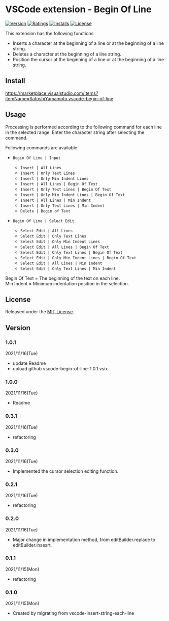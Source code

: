 # VSCode extension - Begin Of Line

[![Version][version-badge]][marketplace]
[![Ratings][ratings-badge]][marketplace-ratings]
[![Installs][installs-badge]][marketplace]
[![License][license-badge]][license]

This extension has the following functions
- Inserts a character at the beginning of a line or at the beginning of a line string.
- Deletes a character at the beginning of a line string.
- Position the cursor at the beginning of a line or at the beginning of a line string.

## Install

https://marketplace.visualstudio.com/items?itemName=SatoshiYamamoto.vscode-begin-of-line

## Usage

Processing is performed according to the following command for each line in the selected range.
Enter the character string after selecting the command.

Following commands are available:

- `Begin Of Line | Input`
  - `Insert | All Lines`
  - `Insert | Only Text Lines`
  - `Insert | Only Min Indent Lines`
  - `Insert | All Lines | Begin Of Text`
  - `Insert | Only Text Lines | Begin Of Text`
  - `Insert | Only Min Indent Lines | Begin Of Text`
  - `Insert | All Lines | Min Indent`
  - `Insert | Only Text Lines | Min Indent`
  - `Delete | Begin of Text`

- `Begin Of Line | Select Edit`
  - `Select Edit | All Lines`
  - `Select Edit | Only Text Lines`
  - `Select Edit | Only Min Indent Lines`
  - `Select Edit | All Lines | Begin Of Text`
  - `Select Edit | Only Text Lines | Begin Of Text`
  - `Select Edit | Only Min Indent Lines | Begin Of Text`
  - `Select Edit | All Lines | Min Indent`
  - `Select Edit | Only Text Lines | Min Indent`

Begin Of Text = The beginning of the text on each line.  
Min Indent = Minimum indentation position in the selection.  

## License

Released under the [MIT License][license].

[version-badge]: https://vsmarketplacebadge.apphb.com/version/SatoshiYamamoto.vscode-begin-of-line.svg
[ratings-badge]: https://vsmarketplacebadge.apphb.com/rating/SatoshiYamamoto.vscode-begin-of-line.svg
[installs-badge]: https://vsmarketplacebadge.apphb.com/installs/SatoshiYamamoto.vscode-begin-of-line.svg
[license-badge]: https://img.shields.io/github/license/standard-software/vscode-begin-of-line.svg

[marketplace]: https://marketplace.visualstudio.com/items?itemName=SatoshiYamamoto.vscode-begin-of-line
[marketplace-ratings]: https://marketplace.visualstudio.com/items?itemName=SatoshiYamamoto.vscode-begin-of-line#review-details
[license]: https://github.com/standard-software/vscode-begin-of-line/blob/master/LICENSE

## Version

### 1.0.1
2021/11/16(Tue)
- update Readme
- upload github vscode-begin-of-line-1.0.1.vsix

### 1.0.0
2021/11/16(Tue)
- Readme

### 0.3.1
2021/11/16(Tue)
- refactoring

### 0.3.0
2021/11/16(Tue)
- Implemented the cursor selection editing function.

### 0.2.1
2021/11/16(Tue)
- refactoring

### 0.2.0
2021/11/16(Tue)
- Major change in implementation method, from editBuilder.replace to editBuilder.insesrt.

### 0.1.1
2021/11/15(Mon)
- refactoring

### 0.1.0
2021/11/15(Mon)
- Created by migrating from vscode-insert-string-each-line

